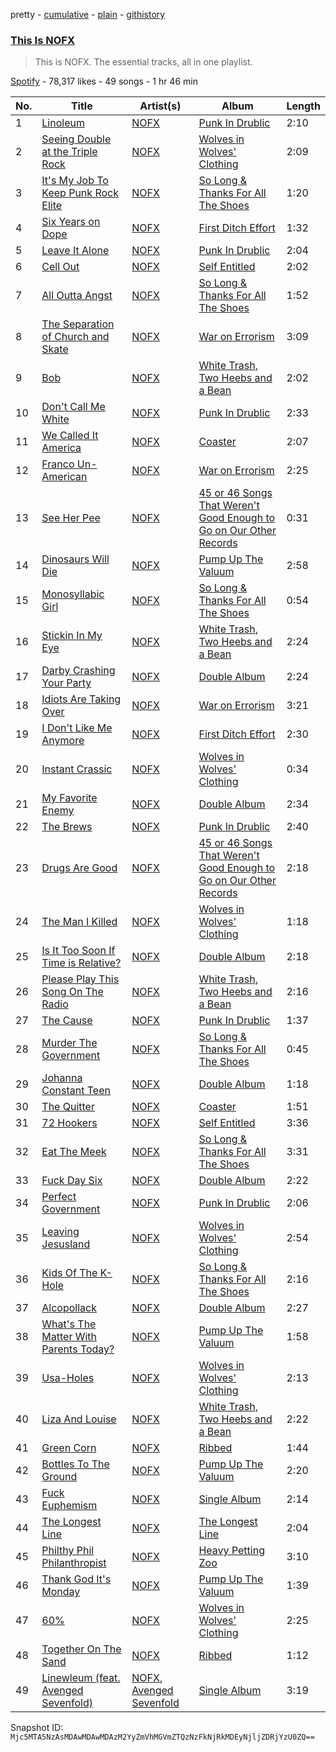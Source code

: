 pretty - [cumulative](/playlists/cumulative/37i9dQZF1DZ06evO2RgxsA.md) - [plain](/playlists/plain/37i9dQZF1DZ06evO2RgxsA) - [githistory](https://github.githistory.xyz/mackorone/spotify-playlist-archive/blob/main/playlists/plain/37i9dQZF1DZ06evO2RgxsA)

### [This Is NOFX](https://open.spotify.com/playlist/37i9dQZF1DZ06evO2RgxsA)

> This is NOFX\. The essential tracks, all in one playlist.

[Spotify](https://open.spotify.com/user/spotify) - 78,317 likes - 49 songs - 1 hr 46 min

| No. | Title | Artist(s) | Album | Length |
|---|---|---|---|---|
| 1 | [Linoleum](https://open.spotify.com/track/4uB28m7RAflobYpnLMb6A2) | [NOFX](https://open.spotify.com/artist/4S2yOnmsWW97dT87yVoaSZ) | [Punk In Drublic](https://open.spotify.com/album/6Z8BYH27wINoUk4QMUx7gh) | 2:10 |
| 2 | [Seeing Double at the Triple Rock](https://open.spotify.com/track/5QegaMGMY7mORFEBngkFxy) | [NOFX](https://open.spotify.com/artist/4S2yOnmsWW97dT87yVoaSZ) | [Wolves in Wolves' Clothing](https://open.spotify.com/album/0bb9iLMHdUJhFIVwOars3P) | 2:09 |
| 3 | [It's My Job To Keep Punk Rock Elite](https://open.spotify.com/track/6vWVPfnyCENt9znrCy2UNj) | [NOFX](https://open.spotify.com/artist/4S2yOnmsWW97dT87yVoaSZ) | [So Long & Thanks For All The Shoes](https://open.spotify.com/album/1EaixZGxjvdZIsRiyMBZDb) | 1:20 |
| 4 | [Six Years on Dope](https://open.spotify.com/track/5HHR8lHtLowKzMavnA6GyW) | [NOFX](https://open.spotify.com/artist/4S2yOnmsWW97dT87yVoaSZ) | [First Ditch Effort](https://open.spotify.com/album/2WJFIzmyJ6Egq00seat7hy) | 1:32 |
| 5 | [Leave It Alone](https://open.spotify.com/track/2EPi4anyxVjKTcJwPtntjM) | [NOFX](https://open.spotify.com/artist/4S2yOnmsWW97dT87yVoaSZ) | [Punk In Drublic](https://open.spotify.com/album/6Z8BYH27wINoUk4QMUx7gh) | 2:04 |
| 6 | [Cell Out](https://open.spotify.com/track/2qwCYIsEj4vtsROxuEBss1) | [NOFX](https://open.spotify.com/artist/4S2yOnmsWW97dT87yVoaSZ) | [Self Entitled](https://open.spotify.com/album/3yLkOvGA3vHtwEyqMcnp18) | 2:02 |
| 7 | [All Outta Angst](https://open.spotify.com/track/0eVZhPIexAYqdwKNqSp3Qm) | [NOFX](https://open.spotify.com/artist/4S2yOnmsWW97dT87yVoaSZ) | [So Long & Thanks For All The Shoes](https://open.spotify.com/album/1EaixZGxjvdZIsRiyMBZDb) | 1:52 |
| 8 | [The Separation of Church and Skate](https://open.spotify.com/track/1NVjbk3Q06lEvAPUlTauzr) | [NOFX](https://open.spotify.com/artist/4S2yOnmsWW97dT87yVoaSZ) | [War on Errorism](https://open.spotify.com/album/579FRQBE6RnFZXn6dG0DeV) | 3:09 |
| 9 | [Bob](https://open.spotify.com/track/5XhMeCYrRhQjL4sUoOmUCE) | [NOFX](https://open.spotify.com/artist/4S2yOnmsWW97dT87yVoaSZ) | [White Trash, Two Heebs and a Bean](https://open.spotify.com/album/5dbWoqjHDExyrEJD9ftnay) | 2:02 |
| 10 | [Don't Call Me White](https://open.spotify.com/track/0cntShbC3GmWXygfH98brk) | [NOFX](https://open.spotify.com/artist/4S2yOnmsWW97dT87yVoaSZ) | [Punk In Drublic](https://open.spotify.com/album/6Z8BYH27wINoUk4QMUx7gh) | 2:33 |
| 11 | [We Called It America](https://open.spotify.com/track/5UkBszllVTOdWs9mKVJSE2) | [NOFX](https://open.spotify.com/artist/4S2yOnmsWW97dT87yVoaSZ) | [Coaster](https://open.spotify.com/album/5l2QTQ0OoyQw9luosyCe9X) | 2:07 |
| 12 | [Franco Un\-American](https://open.spotify.com/track/180jsAPdTdsP31LyuYdGan) | [NOFX](https://open.spotify.com/artist/4S2yOnmsWW97dT87yVoaSZ) | [War on Errorism](https://open.spotify.com/album/579FRQBE6RnFZXn6dG0DeV) | 2:25 |
| 13 | [See Her Pee](https://open.spotify.com/track/4civZE6DnycEynRO2VeK5u) | [NOFX](https://open.spotify.com/artist/4S2yOnmsWW97dT87yVoaSZ) | [45 or 46 Songs That Weren't Good Enough to Go on Our Other Records](https://open.spotify.com/album/63jEOTmpfVTKYzeJ6hvIAn) | 0:31 |
| 14 | [Dinosaurs Will Die](https://open.spotify.com/track/4kRDPODRnN9Cbyrcg9qTkE) | [NOFX](https://open.spotify.com/artist/4S2yOnmsWW97dT87yVoaSZ) | [Pump Up The Valuum](https://open.spotify.com/album/37hvw6OVfRLktCmFcU9zHE) | 2:58 |
| 15 | [Monosyllabic Girl](https://open.spotify.com/track/0yDDdizXdRx2qVceUPHYNF) | [NOFX](https://open.spotify.com/artist/4S2yOnmsWW97dT87yVoaSZ) | [So Long & Thanks For All The Shoes](https://open.spotify.com/album/1EaixZGxjvdZIsRiyMBZDb) | 0:54 |
| 16 | [Stickin In My Eye](https://open.spotify.com/track/46mov5j25a6BXrxNQKUwiA) | [NOFX](https://open.spotify.com/artist/4S2yOnmsWW97dT87yVoaSZ) | [White Trash, Two Heebs and a Bean](https://open.spotify.com/album/5dbWoqjHDExyrEJD9ftnay) | 2:24 |
| 17 | [Darby Crashing Your Party](https://open.spotify.com/track/7HCSNplNjvyPOXAH4MhXT6) | [NOFX](https://open.spotify.com/artist/4S2yOnmsWW97dT87yVoaSZ) | [Double Album](https://open.spotify.com/album/4mJ4PBk5yHl3xuyHkly85n) | 2:24 |
| 18 | [Idiots Are Taking Over](https://open.spotify.com/track/7DtwSlXsEy9mrsxxQW9Mm8) | [NOFX](https://open.spotify.com/artist/4S2yOnmsWW97dT87yVoaSZ) | [War on Errorism](https://open.spotify.com/album/579FRQBE6RnFZXn6dG0DeV) | 3:21 |
| 19 | [I Don't Like Me Anymore](https://open.spotify.com/track/01w1IdzXfNmu033rWe4XrT) | [NOFX](https://open.spotify.com/artist/4S2yOnmsWW97dT87yVoaSZ) | [First Ditch Effort](https://open.spotify.com/album/2WJFIzmyJ6Egq00seat7hy) | 2:30 |
| 20 | [Instant Crassic](https://open.spotify.com/track/6VS4sE4kaGhZ9MMb52gwo2) | [NOFX](https://open.spotify.com/artist/4S2yOnmsWW97dT87yVoaSZ) | [Wolves in Wolves' Clothing](https://open.spotify.com/album/0bb9iLMHdUJhFIVwOars3P) | 0:34 |
| 21 | [My Favorite Enemy](https://open.spotify.com/track/6pPQKiJ4UWzgNeTmJlo4dU) | [NOFX](https://open.spotify.com/artist/4S2yOnmsWW97dT87yVoaSZ) | [Double Album](https://open.spotify.com/album/4mJ4PBk5yHl3xuyHkly85n) | 2:34 |
| 22 | [The Brews](https://open.spotify.com/track/4khRfibu32AGybm3FmGzk0) | [NOFX](https://open.spotify.com/artist/4S2yOnmsWW97dT87yVoaSZ) | [Punk In Drublic](https://open.spotify.com/album/6Z8BYH27wINoUk4QMUx7gh) | 2:40 |
| 23 | [Drugs Are Good](https://open.spotify.com/track/0biTGVjFrAfNQHnAjnuqnZ) | [NOFX](https://open.spotify.com/artist/4S2yOnmsWW97dT87yVoaSZ) | [45 or 46 Songs That Weren't Good Enough to Go on Our Other Records](https://open.spotify.com/album/63jEOTmpfVTKYzeJ6hvIAn) | 2:18 |
| 24 | [The Man I Killed](https://open.spotify.com/track/1tqZNNfMFZPjUtpmBCrEQd) | [NOFX](https://open.spotify.com/artist/4S2yOnmsWW97dT87yVoaSZ) | [Wolves in Wolves' Clothing](https://open.spotify.com/album/0bb9iLMHdUJhFIVwOars3P) | 1:18 |
| 25 | [Is It Too Soon If Time is Relative?](https://open.spotify.com/track/0q3BQGKPYPvZyJVhzE0gIh) | [NOFX](https://open.spotify.com/artist/4S2yOnmsWW97dT87yVoaSZ) | [Double Album](https://open.spotify.com/album/4mJ4PBk5yHl3xuyHkly85n) | 2:18 |
| 26 | [Please Play This Song On The Radio](https://open.spotify.com/track/4zvfgpO3ZUsBXKg2Ikw6D9) | [NOFX](https://open.spotify.com/artist/4S2yOnmsWW97dT87yVoaSZ) | [White Trash, Two Heebs and a Bean](https://open.spotify.com/album/5dbWoqjHDExyrEJD9ftnay) | 2:16 |
| 27 | [The Cause](https://open.spotify.com/track/5b2RQDbNlMt7DE8cuv0hsC) | [NOFX](https://open.spotify.com/artist/4S2yOnmsWW97dT87yVoaSZ) | [Punk In Drublic](https://open.spotify.com/album/6Z8BYH27wINoUk4QMUx7gh) | 1:37 |
| 28 | [Murder The Government](https://open.spotify.com/track/206dccqnCtUSlHpDE2t216) | [NOFX](https://open.spotify.com/artist/4S2yOnmsWW97dT87yVoaSZ) | [So Long & Thanks For All The Shoes](https://open.spotify.com/album/1EaixZGxjvdZIsRiyMBZDb) | 0:45 |
| 29 | [Johanna Constant Teen](https://open.spotify.com/track/2OhLCVl0dNAo3qhtnXofo1) | [NOFX](https://open.spotify.com/artist/4S2yOnmsWW97dT87yVoaSZ) | [Double Album](https://open.spotify.com/album/4mJ4PBk5yHl3xuyHkly85n) | 1:18 |
| 30 | [The Quitter](https://open.spotify.com/track/1HFz1YvBXVAJ0lSn3rgYgk) | [NOFX](https://open.spotify.com/artist/4S2yOnmsWW97dT87yVoaSZ) | [Coaster](https://open.spotify.com/album/5l2QTQ0OoyQw9luosyCe9X) | 1:51 |
| 31 | [72 Hookers](https://open.spotify.com/track/7d70MVYrP46R4he4Zsvpzo) | [NOFX](https://open.spotify.com/artist/4S2yOnmsWW97dT87yVoaSZ) | [Self Entitled](https://open.spotify.com/album/3yLkOvGA3vHtwEyqMcnp18) | 3:36 |
| 32 | [Eat The Meek](https://open.spotify.com/track/1nROHtrrwFTvT0TuvFr91D) | [NOFX](https://open.spotify.com/artist/4S2yOnmsWW97dT87yVoaSZ) | [So Long & Thanks For All The Shoes](https://open.spotify.com/album/1EaixZGxjvdZIsRiyMBZDb) | 3:31 |
| 33 | [Fuck Day Six](https://open.spotify.com/track/12wDhK0tBvsvj3mvmJB6OR) | [NOFX](https://open.spotify.com/artist/4S2yOnmsWW97dT87yVoaSZ) | [Double Album](https://open.spotify.com/album/4mJ4PBk5yHl3xuyHkly85n) | 2:22 |
| 34 | [Perfect Government](https://open.spotify.com/track/0pe2du168zXMGZJlMcyyIb) | [NOFX](https://open.spotify.com/artist/4S2yOnmsWW97dT87yVoaSZ) | [Punk In Drublic](https://open.spotify.com/album/6Z8BYH27wINoUk4QMUx7gh) | 2:06 |
| 35 | [Leaving Jesusland](https://open.spotify.com/track/36PdVonsEg4xr0ucIcGInj) | [NOFX](https://open.spotify.com/artist/4S2yOnmsWW97dT87yVoaSZ) | [Wolves in Wolves' Clothing](https://open.spotify.com/album/0bb9iLMHdUJhFIVwOars3P) | 2:54 |
| 36 | [Kids Of The K\-Hole](https://open.spotify.com/track/0VA74cZ3LW5Ne8NwxXjnQk) | [NOFX](https://open.spotify.com/artist/4S2yOnmsWW97dT87yVoaSZ) | [So Long & Thanks For All The Shoes](https://open.spotify.com/album/1EaixZGxjvdZIsRiyMBZDb) | 2:16 |
| 37 | [Alcopollack](https://open.spotify.com/track/26scu1sIFxV4g9O1Sg9fZn) | [NOFX](https://open.spotify.com/artist/4S2yOnmsWW97dT87yVoaSZ) | [Double Album](https://open.spotify.com/album/4mJ4PBk5yHl3xuyHkly85n) | 2:27 |
| 38 | [What's The Matter With Parents Today?](https://open.spotify.com/track/6SWTXSLOkxrFqJc6WPM0bu) | [NOFX](https://open.spotify.com/artist/4S2yOnmsWW97dT87yVoaSZ) | [Pump Up The Valuum](https://open.spotify.com/album/37hvw6OVfRLktCmFcU9zHE) | 1:58 |
| 39 | [Usa\-Holes](https://open.spotify.com/track/4AI2o7lsEDj5eEjE2qgT1b) | [NOFX](https://open.spotify.com/artist/4S2yOnmsWW97dT87yVoaSZ) | [Wolves in Wolves' Clothing](https://open.spotify.com/album/0bb9iLMHdUJhFIVwOars3P) | 2:13 |
| 40 | [Liza And Louise](https://open.spotify.com/track/3YJZeoD7lWN2mPbs7FbCgj) | [NOFX](https://open.spotify.com/artist/4S2yOnmsWW97dT87yVoaSZ) | [White Trash, Two Heebs and a Bean](https://open.spotify.com/album/5dbWoqjHDExyrEJD9ftnay) | 2:22 |
| 41 | [Green Corn](https://open.spotify.com/track/7a8JLhUwa7IWKEKsyJjk9X) | [NOFX](https://open.spotify.com/artist/4S2yOnmsWW97dT87yVoaSZ) | [Ribbed](https://open.spotify.com/album/1zSh4dywDdr83HQGpvOwCQ) | 1:44 |
| 42 | [Bottles To The Ground](https://open.spotify.com/track/3HAaAv2B4K8spZoYiTJjC3) | [NOFX](https://open.spotify.com/artist/4S2yOnmsWW97dT87yVoaSZ) | [Pump Up The Valuum](https://open.spotify.com/album/37hvw6OVfRLktCmFcU9zHE) | 2:20 |
| 43 | [Fuck Euphemism](https://open.spotify.com/track/2GBrJjTBrCDY10chjDi4sJ) | [NOFX](https://open.spotify.com/artist/4S2yOnmsWW97dT87yVoaSZ) | [Single Album](https://open.spotify.com/album/7clMEugC4qJ1ApbscpXsaL) | 2:14 |
| 44 | [The Longest Line](https://open.spotify.com/track/3IWxhcxfOIUN25f4HryRfJ) | [NOFX](https://open.spotify.com/artist/4S2yOnmsWW97dT87yVoaSZ) | [The Longest Line](https://open.spotify.com/album/0pwLAY3H4kkrldJTCMe3vt) | 2:04 |
| 45 | [Philthy Phil Philanthropist](https://open.spotify.com/track/6Hzi3cauk9QwPekt38AYUe) | [NOFX](https://open.spotify.com/artist/4S2yOnmsWW97dT87yVoaSZ) | [Heavy Petting Zoo](https://open.spotify.com/album/5SoeTpVu2MFq5RlCsdRBf2) | 3:10 |
| 46 | [Thank God It's Monday](https://open.spotify.com/track/1eX2rmSdoUWX2XcvHKHHpu) | [NOFX](https://open.spotify.com/artist/4S2yOnmsWW97dT87yVoaSZ) | [Pump Up The Valuum](https://open.spotify.com/album/37hvw6OVfRLktCmFcU9zHE) | 1:39 |
| 47 | [60%](https://open.spotify.com/track/6Rnht7CdElV3gwvTGv6It0) | [NOFX](https://open.spotify.com/artist/4S2yOnmsWW97dT87yVoaSZ) | [Wolves in Wolves' Clothing](https://open.spotify.com/album/0bb9iLMHdUJhFIVwOars3P) | 2:25 |
| 48 | [Together On The Sand](https://open.spotify.com/track/7wyuKMQjuII5e1mr59iiKV) | [NOFX](https://open.spotify.com/artist/4S2yOnmsWW97dT87yVoaSZ) | [Ribbed](https://open.spotify.com/album/1zSh4dywDdr83HQGpvOwCQ) | 1:12 |
| 49 | [Linewleum \(feat\. Avenged Sevenfold\)](https://open.spotify.com/track/0LIfpDM2OVNy2acS0aghJi) | [NOFX](https://open.spotify.com/artist/4S2yOnmsWW97dT87yVoaSZ), [Avenged Sevenfold](https://open.spotify.com/artist/0nmQIMXWTXfhgOBdNzhGOs) | [Single Album](https://open.spotify.com/album/7clMEugC4qJ1ApbscpXsaL) | 3:19 |

Snapshot ID: `Mjc5MTA5NzAsMDAwMDAwMDAzM2YyZmVhMGVmZTQzNzFkNjRkMDEyNjljZDRjYzU0ZQ==`
